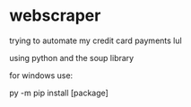 # webscraper
trying to automate my credit card payments lul

using python and the soup library

for windows use:

py -m pip install [package]